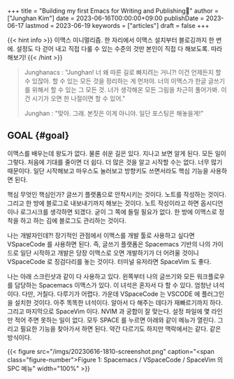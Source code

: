 +++
title = "Building my first Emacs for Writing and Publishing🌱"
author = ["Junghan Kim"]
date = 2023-06-16T00:00:00+09:00
publishDate = 2023-06-17
lastmod = 2023-06-19
keywords = ["articles"]
draft = false
+++

{{< hint info >}}
이맥스 미니멀리즘. 한 자리에서 이맥스 설치부터 블로깅까지 한 번에. 설정도 다
걷어 내고 직접 다룰 수 있는 수준의 것만 본인이 직접 다 해보도록. 따라해보기!
{{< /hint >}}

<!--more-->

> Junghanacs : "Junghan! 너 왜 따른 길로 빠지려는 거니?! 이건 언제든지 할 수
> 있잖아. 할 수 있는 모든 것을 정리하는 게 먼저야. 너의 이맥스가 한글 글쓰기를
> 위해서 할 수 있는 그 모든 것. 너가 생각해온 모든 그림을 차근히 풀어가봐. 이건
> 시기가 오면 한 나절이면 할 수 있어."
>
> Junghan : "맞아. 그래. 본짓은 이게 아니야. 일단 포스팅은 해놓을게!"


## GOAL {#goal}

이맥스를 배우는데 왕도가 없다. 물론 쉬운 길은 있다. 지나고 보면 알게 된다. 모든
일이 그렇다. 처음에 기대를 줄이면 더 쉽다. 더 많은 것을 알고 시작할 수는 없다.
너무 많기 때문이다. 일단 시작해보고 마우스도 눌러보고 방향키도 쓰면서라도 핵심
기능을 사용하면 된다.

핵심 무엇인 핵심인가? 글쓰기 플랫폼으로 안착시키는 것이다. 노트를 작성하는
것이다. 그리고 한 방에 블로그로 내보내기까지 해보는 것이다. 노트 작성이라고 하면
옵시디언이나 로그시크를 생각하면 되겠다. 굳이 그 쪽에 들릴 필요가 없다. 한 방에
이맥스로 정착을 하고 하는 김에 블로그도 관리하는 것이다.

나는 개발자인데?! 장기적인 관점에서 이맥스를 개발 툴로 사용하고 싶다면
VSpaceCode 를 사용하면 된다. 즉, 글쓰기 플랫폼은 Spacemacs 기반의 나의 가이드로
일단 시작하고 개발은 당장 이맥스로 오면 개발하기가 더 어려울 것이니 VSpaceCode
로 징검다리를 놓는 것이다. 터미널 유저라면 SpaceVim 도 좋다.

나는 아래 스크린샷과 같이 다 사용하고 있다. 왼쪽부터 나의 글쓰기와 모든 워크플로우를
담당하는 Spacemacs 이맥스가 있다. 이 녀석은 혼자서 다 할 수 있다. 엄청난 녀석이다.
다만, 거칠다. 다루기가 어렵다. 가운데 VSpaceCode 는 VSCODE 에 플러그인을 설치한
것이다. 아주 똑똑한 녀석이다. 알아서 다 해주는 데다가 재빠르기까지 하다. 그리고
마지막으로 SpaceVim 이다. NVIM 과 궁합이 잘 맞는다. 설정 파일에 몇 라인만 적어
주면 못하는 일이 없다. 모두 SPACE 를 누르면 아래와 같이 메뉴가 열린다. 그리고
필요한 기능을 찾아가서 하면 된다. 약간 다르기도 하지만 맥락에서는 같다. 같은
방식이다.

{{< figure src="/imgs/20230616-1810-screenshot.png" caption="<span class=\"figure-number\">Figure 1: </span>Spacemacs / VSpaceCode / SpaceVim 의 SPC 메뉴" width="100%" >}}
